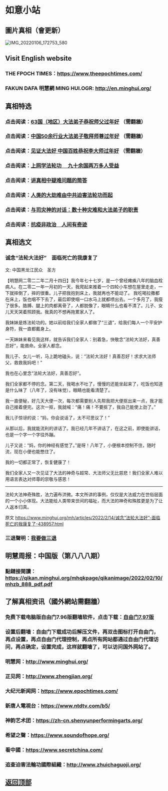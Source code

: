 # 如意小站

## 圖片真相（會更新）

![IMG_20220106_172753_580](https://user-images.githubusercontent.com/79625284/153834982-b192a6e8-1516-4ce6-a23b-6646835aa6df.jpg)

## Visit English website

### THE FPOCH TIMES：https://www.theepochtimes.com/

### FAKUN DAFA 明慧網 MING HUI.OGR: http://en.minghui.org/

## 真相特选

### 点击阅读：[63国（地区）大法弟子恭祝师父过年好](https://greetings.minghui.org/mh/articles/2022/2/1/63%E5%9B%BD%EF%BC%88%E5%9C%B0%E5%8C%BA%EF%BC%89%E5%A4%A7%E6%B3%95%E5%BC%9F%E5%AD%90%E6%81%AD%E7%A5%9D%E5%B8%88%E7%88%B6%E8%BF%87%E5%B9%B4%E5%A5%BD-438145.html?fbclid=IwAR3B4woqobiRdOiOoRZBs5JmreUPvSiukJ7ZzvPXlibkFyiS2kNMYXPwFbo) （需翻牆）

### 点击阅读：[中国50余行业大法弟子敬拜师尊过年好](https://greetings.minghui.org/mh/articles/2022/1/31/%E4%B8%AD%E5%9B%BD50%E4%BD%99%E8%A1%8C%E4%B8%9A%E5%A4%A7%E6%B3%95%E5%BC%9F%E5%AD%90%E6%95%AC%E6%8B%9C%E5%B8%88%E5%B0%8A%E8%BF%87%E5%B9%B4%E5%A5%BD-437915.html) （需翻牆）

### 点击阅读：[见证大法好 中国百姓恭祝李大师过年好](https://greetings.minghui.org/mh/articles/2022/1/29/%E8%A7%81%E8%AF%81%E5%A4%A7%E6%B3%95%E5%A5%BD-%E4%B8%AD%E5%9B%BD%E7%99%BE%E5%A7%93%E6%81%AD%E7%A5%9D%E6%9D%8E%E5%A4%A7%E5%B8%88%E8%BF%87%E5%B9%B4%E5%A5%BD-437838.html) （需翻牆）

### 点击阅读：[上网学法轮功 　九十余国两万多人受益](https://github.com/pinhe91/jcxw5/tree/main)

### 点击阅读：[讲真相中疑难问题的简答](https://github.com/pinhe91/jcxw3/tree/main)

### 点击阅读：[人类的大劫难由中共迫害法轮功而起](https://github.com/pinhe91/jcxw4/tree/main) 

### 点击阅读：[与司灾神的对话：数十种灾难和大法弟子的职责](https://github.com/pinhe91/jcxw1/tree/main) 

### 点击阅读：[抗疫非政治　人间有奇迹](https://github.com/pinhe91/jcxw2/tree/main) 

## 真相选文

### 诚念“法轮大法好”　面临死亡的我康复了

文: 中国黑龙江民众　圣方 

【明慧网二零二二年二月十四日】我今年七十七岁，是一个曾经瘫痪八年的脑血栓病人。在二零二一年一月初的一天，我爬起来推着一个四轮小车想在屋里走走，一下就摔倒了，摔的很重。儿子把我抱到床上，我就再也不能动了。
我吃喝拉撒都在床上，饭也咽不下去了，最后即使咽一口水马上就都喷出去。一个多月了，我瘦了很多。胳膊、腿上的肉都离骨了，人都脱像了，眼睛什么也看不清了。儿子、女儿天天哭着照顾我。我真的不想再拖累家人了。

我妹妹是炼法轮功的。她以前给我们全家人都做了“三退”，给我们每人一个平安护身符，我一直都戴身上。

一天妹妹来看见我这样，就告诉我们全家人：别着急，快敬念“法轮大法好，真善忍好”，能救命。全家人都念。

我儿子、女儿一听，马上跪地磕头，说：“法轮大法好！真善忍好！求求大法师父，救救我妈吧！”

我也在心里念“法轮大法好，真善忍好”。

我们全家都不停的念。第二天，我喝水不吐了，慢慢的还能坐起来了，吃饭也知道是什么味了（八年了，没有味觉），眼睛也能看清楚了。

我一直便秘，好几天大便一次，每次都需要别人先帮我把大便抠出来一点，我才能自己接着便完。这次一抠，我就喊：“痛！痛！不要抠了，我自己能使上劲了。”

我儿子惊讶的说：“妈，你会说话了，太不可思议了！”

从那以后，我就能流利的讲话了。我已经几年不讲话了，在这之前，即使能讲话，也是一个字一个字往外蹦。

儿子又说：“妈，你的神经有感觉了。”是呀！八年了，小便根本控制不住，随时流，现在小便也能憋住了。

我的一切都正常了，恢复健康了！

我们全家人又一次见证了大法的神奇与超常、大法师父无比慈悲！我们全家人难以用语言表达对师尊的崇敬与感恩！

* * * * * * *
法轮大法神奇殊胜，法力遍布洪微。本文所讲的事例，仅仅是大法威力在世俗层面的一个小小体现。大法能给人类带来世间的福祉，而大法的神奇和殊胜更是为了让人返本归真。

原文 https://www.minghui.org/mh/articles/2022/2/14/诚念“法轮大法好”-面临死亡的我康复了-438957.html

### 三退聲明：[我要做三退](https://tuidang.epochtimes.com/)

## 明慧周报：中国版（第八八八期）

### 點鏈接閱讀：https://qikan.minghui.org/mhqkpage/qikanimage/2022/02/10/mhzb_888_pdf.pdf

## 了解真相资讯（國外網站需翻牆）

### 免费下载电脑版自由门7.96版翻墙软件，点击下载：[自由门7.97版](https://github.com/pinhe91/tuiguang/files/6839679/fg797r.zip)

### 设置后翻墙：自由门下载成功后解压文件，再双击图标打开自由门，再点设置，再点自由门代理控制，再点所有网站都通过自由门代理访问，再点确定，设置完成，这样就翻墙了，可以访问国外网站了。

### 明慧网：http://www.minghui.org/

### 正见网：http://www.zhengjian.org/

### 大纪元新闻网：https://www.epochtimes.com/

### 新唐人電視台：https://www.ntdtv.com/b5/

### 神韵艺术团：https://zh-cn.shenyunperformingarts.org/

### 希望之聲：https://www.soundofhope.org/

### 看中國：https://www.secretchina.com/

### 追查迫害法輪功國際組織：http://www.zhuichaguoji.org/

## [返回顶部](https://git.io/Js3EY)
